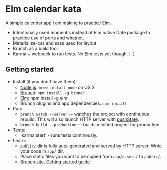 # Elm calendar kata

A simple calendar app I am making to practice Elm.

* Intentionally used momentjs instead of Elm native Date package to practice use of ports and whatnot.
* Materialize-css and sass used for layout
* Brunch as a build tool
* Karma + webpack to run tests. No Elm tests yet though. :-(

## Getting started
* Install (if you don't have them):
    * [Node.js](http://nodejs.org): `brew install node` on OS X
    * [Brunch](http://brunch.io): `npm install -g brunch`
    * [Elm](http://elm-lang.org): npm install -g elm
    * Brunch plugins and app dependencies: `npm install`
* Run:
    * `brunch watch --server` — watches the project with continuous rebuild. This will also launch HTTP server with [pushState](https://developer.mozilla.org/en-US/docs/Web/Guide/API/DOM/Manipulating_the_browser_history).
    * `brunch build --production` — builds minified project for production
* Tests: 
   * 'karma start' - runs tests continously. 
* Learn:
    * `public/` dir is fully auto-generated and served by HTTP server.  Write your code in `app/` dir.
    * Place static files you want to be copied from `app/assets/` to `public/`.
    * [Brunch site](http://brunch.io), [Getting started guide](https://github.com/brunch/brunch-guide#readme)
